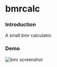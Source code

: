 bmrcalc
=======
### Introduction
A small bmr calculator.

### Demo
![bmr screenshot](https://cloud.githubusercontent.com/assets/7349166/4366579/d8f06816-42c1-11e4-8180-b0734e3f3b58.gif)
